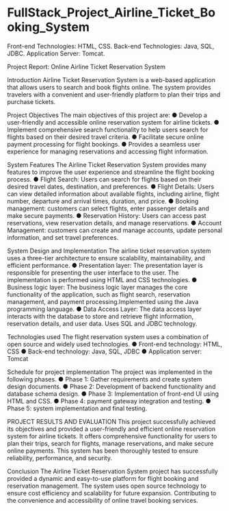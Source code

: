 # FullStack_Project_Airline_Ticket_Booking_System
Front-end Technologies: HTML, CSS.   Back-end Technologies: Java, SQL, JDBC.  Application Server: Tomcat.

Project Report: Online Airline Ticket Reservation System 

Introduction 
    Airline Ticket Reservation System is a web-based application that allows users to search  and book flights online. The system provides travelers with a convenient and user-friendly platform  to plan their trips and purchase tickets.
    
Project Objectives 
The main objectives of this project are: 
● Develop a user-friendly and accessible online reservation system for airline tickets.
● Implement  comprehensive search functionality to help users search for flights based on their desired travel criteria.
● Facilitate secure online payment processing for flight bookings.
● Provides a seamless user experience for managing reservations and accessing flight information.
 
System Features
The Airline Ticket Reservation System provides many features to improve the user experience and streamline the flight booking process.
● Flight Search: Users can search for flights based on their desired travel dates, destination, and preferences.
● Flight Details: Users can view detailed information about available flights, including airline, flight number, departure and arrival times, duration, and price.
● Booking management: customers can select flights, enter passenger details and make secure payments.
● Reservation History: Users can access  past reservations, view reservation details, and manage  reservations.
● Account Management: customers can create and manage accounts, update personal information, and set travel preferences.
 
System Design and Implementation 
The airline ticket reservation system uses a three-tier architecture to ensure scalability, maintainability, and efficient performance.
● Presentation layer: The presentation layer is responsible for presenting the user interface to the user. The implementation is performed using HTML and CSS technologies.
● Business logic layer: The business logic layer manages the core functionality of the application, such as flight search, reservation management, and payment processing.Implemented using the Java programming language.
● Data Access Layer: The data access layer interacts with the database to store and retrieve flight information, reservation details, and user data. Uses SQL and JDBC technology.
 
Technologies used 
The flight reservation system uses a combination of open source and widely used technologies.
● Front-end technology: HTML, CSS
● Back-end technology: Java, SQL, JDBC 
● Application server: Tomcat 
 
Schedule for project implementation 
The project was implemented in the following phases.
● Phase 1: Gather requirements and create system design documents.
● Phase 2: Development of backend functionality and database schema design.
● Phase 3: Implementation of  front-end UI using HTML and CSS.
● Phase 4:  payment gateway integration and testing.
● Phase 5: system implementation and final testing.
 
PROJECT RESULTS AND EVALUATION 
This project successfully achieved its objectives and provided a user-friendly and efficient online reservation system for airline tickets. It offers  comprehensive functionality for users to plan their trips, search for flights, manage reservations, and make secure online payments. This system has been thoroughly tested to ensure  reliability, performance, and security.
 
Conclusion
The Airline Ticket Reservation System project has successfully provided a dynamic and easy-to-use platform for flight booking  and reservation management. The system uses open source technology to ensure cost efficiency and scalability for future expansion. Contributing to the convenience and accessibility of online travel booking services.

